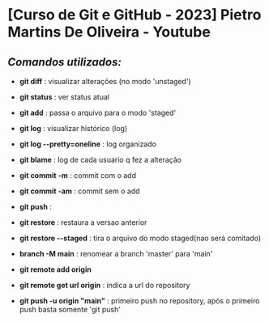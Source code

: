 # **[Curso de Git e GitHub - 2023] Pietro Martins De Oliveira - Youtube**

## *Comandos utilizados:*

- **git diff**                         : visualizar alterações (no modo 'unstaged')
- **git status**                       : ver status atual
- **git add**                          : passa o arquivo para o modo 'staged'
- **git log**                          : visualizar histórico (log)
- **git log --pretty=oneline**         : log organizado
- **git blame**                        : log de cada usuario q fez a alteração 
- **git commit -m**                    : commit com o add
- **git commit -am**                   : commit sem o add
- **git push**                         :  
- **git restore <file>**               : restaura a versao anterior
- **git restore <file> --staged**      : tira o arquivo do modo staged(nao será comitado)


- **branch -M main**                   : renomear a branch 'master' para 'main'
- **git remote add origin <url>**
- **git remote get url origin**        : indica a url do repository
- **git push -u origin "main"**        : primeiro push no repository, após o primeiro push basta somente 'git push'
